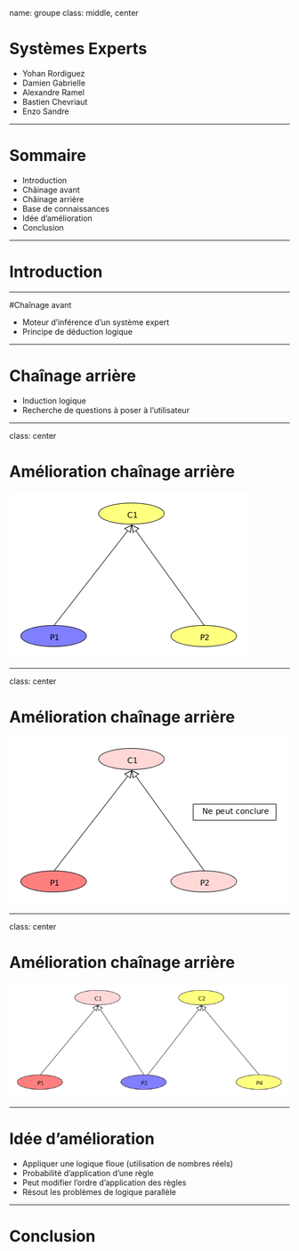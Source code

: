 name: groupe
class: middle, center

# Systèmes Experts

* Yohan Rordiguez
* Damien Gabrielle
* Alexandre Ramel
* Bastien Chevriaut
* Enzo Sandre

---

# Sommaire

* Introduction
* Châinage avant
* Châinage arrière
* Base de connaissances
* Idée d’amélioration
* Conclusion

---

# Introduction

---

#Chaînage avant

* Moteur d’inférence d’un système expert
* Principe de déduction logique

---

# Chaînage arrière

* Induction logique
* Recherche de questions à poser à l’utilisateur

---

class: center
# Amélioration chaînage arrière

![image](1.png)

---

class: center
# Amélioration chaînage arrière

![image](2.png)

---

class: center
# Amélioration chaînage arrière

![image](4.png)

---

# Idée d’amélioration

* Appliquer une logique floue (utilisation de nombres réels)
 * Probabilité d’application d’une règle
 * Peut modifier l’ordre d’application des règles
 * Résout les problèmes de logique parallèle

---

# Conclusion
